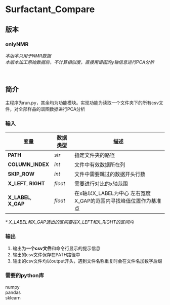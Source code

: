# Surfactant_Compare

## 版本
### **onlyNMR**
*本版本只用于NMR数据*<br>
*本版本加工原始数据后，不计算相似度，直接用谱图的y轴信息进行PCA分析*

<br>

## 简介
主程序为run.py，其余均为功能模块。实现功能为读取一个文件夹下的所有csv文件，对全部样品的谱图数据进行PCA分析
### 输入
变量|数据类型|描述
-|-|-
|**PATH**|*str*|指定文件夹的路径
**COLUMN_INDEX**|*int*|文件中有效数据所在列
**SKIP_ROW**|*int*|文件中需要跳过的数据开头行数
**X_LEFT**, **RIGHT**|*float*|需要进行对比的x轴范围
**X_LABEL**, **X_GAP**|*float*|在x轴以X_LABEL为中心 左右宽度X_GAP的范围内寻找峰值位置作为基准点

*\* X_LABEL和X_GAP选出的区间要在X_LEFT和X_RIGHT的区间内*

### 输出
1. 输出为**一个csv文件**和命令行显示的提示信息
2. 输出的csv文件保存在PATH路径中
3. 输出的csv文件均以output开头，遇到文件名称重复时会在文件名加数字后缀

### 需要的python库
numpy  
pandas  
sklearn